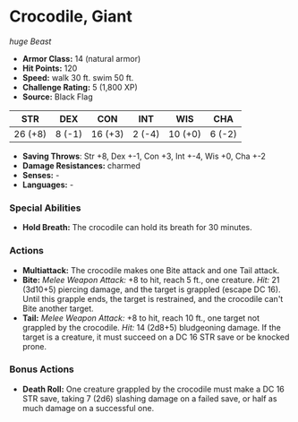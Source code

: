 # Crocodile, Giant

*huge* *Beast*

- **Armor Class:** 14 (natural armor)
- **Hit Points:** 120 
- **Speed:** walk 30 ft. swim 50 ft.
- **Challenge Rating:** 5 (1,800 XP)
- **Source:** Black Flag

| STR | DEX | CON | INT | WIS | CHA |
| --- | --- | --- | --- | --- | --- |
| 26 (+8) | 8 (-1) | 16 (+3) | 2 (-4) | 10 (+0) | 6 (-2) |

- **Saving Throws**: Str +8, Dex +-1, Con +3, Int +-4, Wis +0, Cha +-2
- **Damage Resistances:** charmed
- **Senses:** -
- **Languages:** -

### Special Abilities

- **Hold Breath:** The crocodile can hold its breath for 30 minutes.

### Actions

- **Multiattack:** The crocodile makes one Bite attack and one Tail attack.
- **Bite:** _Melee Weapon Attack:_ +8 to hit, reach 5 ft., one creature. _Hit:_ 21 (3d10+5) piercing damage, and the target is grappled (escape DC 16). Until this grapple ends, the target is restrained, and the crocodile can't Bite another target.
- **Tail:** _Melee Weapon Attack:_ +8 to hit, reach 10 ft., one target not grappled by the crocodile. _Hit:_ 14 (2d8+5) bludgeoning damage. If the target is a creature, it must succeed on a DC 16 STR save or be knocked prone.

### Bonus Actions

- **Death Roll:** One creature grappled by the crocodile must make a DC 16 STR save, taking 7 (2d6) slashing damage on a failed save, or half as much damage on a successful one.
